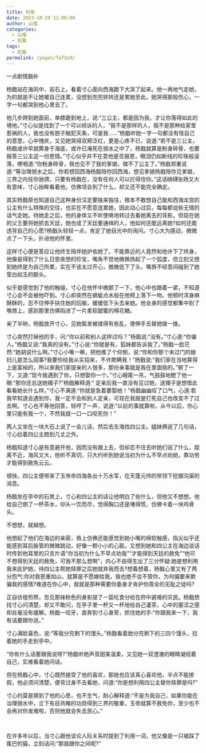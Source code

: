 ```yaml
---
title: 利用
date: 2023-10-29 12:00:00
author: 山楂
categories: 
  - 山楂
  - 短篇
tags: 
  - 短篇
permalink: /pages/faf3a9/
---
```

                                                                  
一点剧情脑补

杨戬站在海风中、岩石上，看着寸心面向西海跪下大哭了起来。他一再地气走她，为的就是不让她被自己连累，没想到兜兜转转还是累她至此。她哭得那般伤心，一字一句都哭到他心里去了。<!-- more -->

他几步跨到她面前，单膝跪到地上，说:“三公主，都是因为我，才让你落得如此的境地。”寸心似是找到了一个可以倾诉的人，“我不是那样的人，我不是那种给家里惹祸的人，我也没有胆子触犯天条，可是我……”杨戬听她一字一句都没有怪自己的意思，心中愧疚，又见她哭得双颊泛红，更是心疼不已，说道:“若不是三公主，杨戬或许早就葬身于海底，或许已淹死在弱水之中了，杨戬就算是粉身碎骨，也要报答三公主这一份恩情。”寸心似乎并不在意他是否报恩，眼泪仍如断线的珍珠般滚落，哽咽道:“你粉身碎骨，我也见不了我的爹娘，做不了公主了。”杨戬郑重说道:“等治理弱水之后，你若想回西海杨戬陪你回西海，想见爹娘杨戬陪你见爹娘，三界之内任你驰骋，只要有杨戬在，没有任何人可以拦得住你。”这话磅礴张扬又大有意味，寸心抬眸看着他，仿佛领会到了什么，却又还不能完全确定。

其实杨戬原也知道自己这种身份注定要独来独往，根本不敢想自己能和西海龙宫的公主有什么特殊的交往，也实在不愿意连累她，因此动心过后，每每都说些无情的话气走她。待她走之后，他的身体又不听使唤地转过去看她离去的背影。但现在她的父王要将她抓去天廷，她也成了天廷要通缉的人，他如何还能远离她?如何还能违背自己的心愿?杨戬头轻轻一点，肯定了她目光中的询问。寸心大为感动，微微点了一下头，扑进他的怀里。

这样寸心便是答应让他终生陪伴她护佑她了。不能靠近的人竟然和他许下了终身，他像是得到了什么日思夜想的珍宝，嘴角不觉地微微扬起了一个弧度，但立刻又想到她终是为自己所累，实在不该太过开心，微微低下了头，嘴唇不经意间碰到了她莹白如玉的额头。

似乎是感觉到了他的触碰，寸心在他怀中微颤了一下，他心中也跟着一紧，不知道寸心会不会被他吓到。寸心却突然在蜻蜓点水般在他颊上落下一吻。他顿时浑身麻酥酥的，忍不住伸手扶住她的后脑，缓缓低下头去亲她。他全身的感觉都集中到了嘴唇上，感到那里仿佛陷进了一片柔软甜蜜的棉花糖。

亲了半晌，杨戬放开寸心，见她鬓发被揉得有些乱，便伸手去替她拨一拨。

寸心突然打掉他的手，问:“你以前和别人这样过吗？”杨戬说:“没有。”寸心道:“你骗人。”杨戬又说:“我真的没有。”寸心说:“你就是有，狐妹都告诉我了。”杨戬一脸茫然:“她胡说什么啊。”寸心小嘴一噘，把他推了个仰倒，说:“你和你那个未过门的媳妇儿是怎么回事?我要你给我从实招来，不许欺瞒我！”杨戬说:“我们家在当地算得上是富裕的，所以来我们家提亲的人很多，那份亲事就是我在里面挑的。”顿了一下，又道:“现今我遇到了你，只想娶你一个。”寸心眼尾一吊，气鼓鼓地瞪了他一眼:“那你还总送她镯子?”杨戬解释道:“ 定亲后我一直没有见过她，送镯子是想借此看看她长什么样。”寸心不满道:“你就是急着要娶她！”杨戬幽幽叹了口气，心道:若我早知道会遇到你，我一定不会和别人定亲，可现在我就是打死自己也改变不了过去啊。寸心也不等他回答，轻哼了一声，说道:“以前的事就算啦，从今以后，你心里只能有我一个，不然我就一口一口咬死你！”

两人又坐在一块大石上说了一会儿话，然后去东海找四公主。姐妹俩说了几句话，寸心拉着四公主跑到几丈之外。

杨戬知道寸心是有意避开他，因而没有跟上去，但却忍不住去听她们说了什么，距离不近，海风又大，他听不真切，只大约听到她说当初为什么不早点劝她，靠功劳才能得到赦免云云。

很快，四公主便带来了玉帝命四海各出十万水军，在天蓬元帅的带领下挖掘沟渠的消息。

杨戬坐在亭中的石凳上，寸心和四公主的话让他明白了些什么，但他又不想想。他给自己倒了一杯茶水，仰头一饮而尽，觉得胸口还是堵得慌，仿佛卡着一块鸡骨头。

不想想，就越想。

他想起了他们在海边的亲密，唇上仿佛还能感觉到她小嘴的绵软触感，指尖似乎还能感到耳后脉管的微微跳动，好像一颗小小的心脏。又想到她和四公主在海边说话时传到他耳里的只言片语“你当初为什么不早点劝我”“才能得到天廷的赦免”“他可不想得到天廷的赦免，可我不那么想啊”，内心不由得生出了三分怀疑:她是想利用我来庇护她，待四公主帮她赎罪之后她就弃我而去?想着想着，杨戬心里又有了两分怨气:你对我恩重如山，就算是不愿嫁给我，我也绝不会不管你，为何偏要来欺骗我的感情?难道在你心中，我就是那种需要你委身才肯护你周全的无耻之徒吗?

正自彷徨煎熬，忽见那抹粉色的身影提了一篮吃食分给在府中避难的灾民。杨戬想找寸心问清楚，却又不敢问，在亭子里一杯又一杯地给自己灌茶，心中的塞涩之感却丝毫没有缓解。杨戬一咬牙，直奔到寸心身旁，抓住她的手:“你跟我来一下，我有话要跟你说。”

寸心满脸喜色，说:“等我分完剩下的馒头。”杨戬看着她分完剩下的三四个馒头，拉着她的手走到亭中。

“你有什么话要跟我说呀?”杨戬听她声音甜美温柔，又见她一双澄澈的眼睛凝视着自己，实难看着她问话。

但在杨戬心中，寸心既然接受了他的喜欢，那她也应该真心喜欢他，半点不能掺假，他必须问清楚，便背过身不去看她，问道:“你是想利用四公主替你赎罪是吗?”

寸心约莫是猜到了他的心思，也不生气，耐心解释道:“不是为我自己，如果你能在治理弱水中，立下有目共睹的功勋得到三界的敬重，玉帝就算不赦免你，至少也不会再对你发难啦，否则他就会失去民心。”

</br>

在许多年以后，当寸心跟他谈论人际关系时提到了利用一词，他又像是一只被踩了尾巴的猫，立刻诘问:“那我跟你之间呢?”
